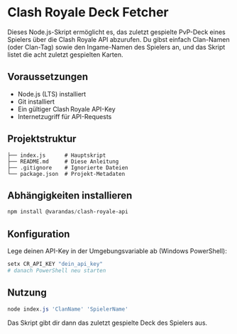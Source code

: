 # Clash Royale Deck Fetcher

Dieses Node.js-Skript ermöglicht es, das zuletzt gespielte PvP-Deck eines Spielers über die Clash Royale API abzurufen. Du gibst einfach Clan-Namen (oder Clan-Tag) sowie den Ingame-Namen des Spielers an, und das Skript listet die acht zuletzt gespielten Karten.

## Voraussetzungen

- Node.js (LTS) installiert
- Git installiert
- Ein gültiger Clash Royale API-Key
- Internetzugriff für API-Requests

## Projektstruktur

```
├── index.js      # Hauptskript
├── README.md     # Diese Anleitung
├── .gitignore    # Ignorierte Dateien
└── package.json  # Projekt-Metadaten
```


## Abhängigkeiten installieren

```powershell
npm install @varandas/clash-royale-api
``` 

## Konfiguration

Lege deinen API-Key in der Umgebungsvariable ab (Windows PowerShell):

```powershell
setx CR_API_KEY "dein_api_key"
# danach PowerShell neu starten
```

## Nutzung

```powershell
node index.js 'ClanName' 'SpielerName'
```


Das Skript gibt dir dann das zuletzt gespielte Deck des Spielers aus.

